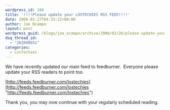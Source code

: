 ```yaml
---
wordpress_id: 104
title: '!!!!Please update your LOSTECHIES RSS FEED!!!!'
date: 2008-02-27T04:33:22+00:00
author: Joe Ocampo
layout: post
wordpress_guid: /blogs/joe_ocampo/archive/2008/02/26/please-update-your-lostechies-rss-feed.aspx
dsq_thread_id:
  - "262090051"
categories:
  - LosTechies
---
```

We have recently updated our main feed to feedburner.&nbsp; Everyone please update your RSS readers to point too.

[http://feeds.feedburner.com/lostechies](http://feeds.feedburner.com/lostechies "http://feeds.feedburner.com/lostechies")

Thank you, you may now continue with your regularly scheduled reading.